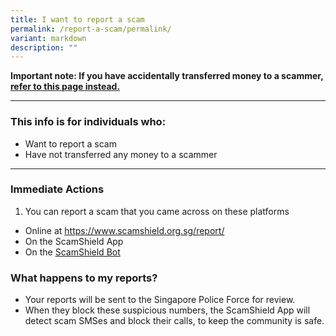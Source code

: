 ```yaml
---
title: I want to report a scam
permalink: /report-a-scam/permalink/
variant: markdown
description: ""
---
```

**Important note: If you have accidentally transferred money to a scammer, [refer to this page instead.](/transferred-money/permalink/)**

<hr>

### This info is for individuals who:  
* Want to report a scam
* Have not transferred any money to a scammer

<hr>

### Immediate Actions  
1. You can report a scam that you came across on these platforms
* Online at https://www.scamshield.org.sg/report/  
* On the ScamShield App
* On the [ScamShield Bot](https://go.gov.sg/scamshield-bot)


### What happens to my reports?
* Your reports will be sent to the Singapore Police Force for review.
* When they block these suspicious numbers, the ScamShield App will detect scam SMSes and block their calls, to keep the community is safe.